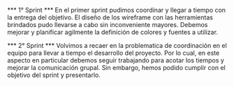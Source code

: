 *** 1° Sprint ***
En el primer sprint pudimos coordinar y llegar a tiempo con la entrega del objetivo. El diseño de los wireframe con las herramientas brindados pudo llevarse a cabo sin inconveniente mayores.
Debemos mejorar y planificar agilmente la definición de colores y fuentes a utilizar.

*** 2° Sprint ***
Volvimos a recaer en la problematica de coordinación en el equipo para llevar a tiempo el desarrollo del proyecto. Por lo cual, en este aspecto en particular debemos seguir trabajando para acotar los tiempos y mejorar la comunicación grupal. Sin embargo, hemos podido cumplir con el objetivo del sprint y presentarlo.
